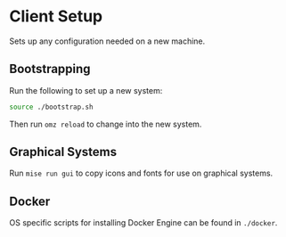 # Client Setup

Sets up any configuration needed on a new machine.

## Bootstrapping

Run the following to set up a new system:

```sh
source ./bootstrap.sh
```

Then run `omz reload` to change into the new system.

## Graphical Systems

Run `mise run gui` to copy icons and fonts for use on graphical systems.

## Docker

OS specific scripts for installing Docker Engine can be found in `./docker`.
